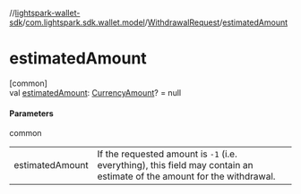 //[lightspark-wallet-sdk](../../../index.md)/[com.lightspark.sdk.wallet.model](../index.md)/[WithdrawalRequest](index.md)/[estimatedAmount](estimated-amount.md)

# estimatedAmount

[common]\
val [estimatedAmount](estimated-amount.md): [CurrencyAmount](../-currency-amount/index.md)? = null

#### Parameters

common

| | |
|---|---|
| estimatedAmount | If the requested amount is `-1` (i.e. everything), this field may contain an estimate of the amount for the withdrawal. |
